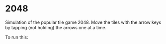 # 2048
Simulation of the popular tile game 2048. Move the tiles with the arrow keys by tapping (not holding) the arrows one at a time.

To run this: 
